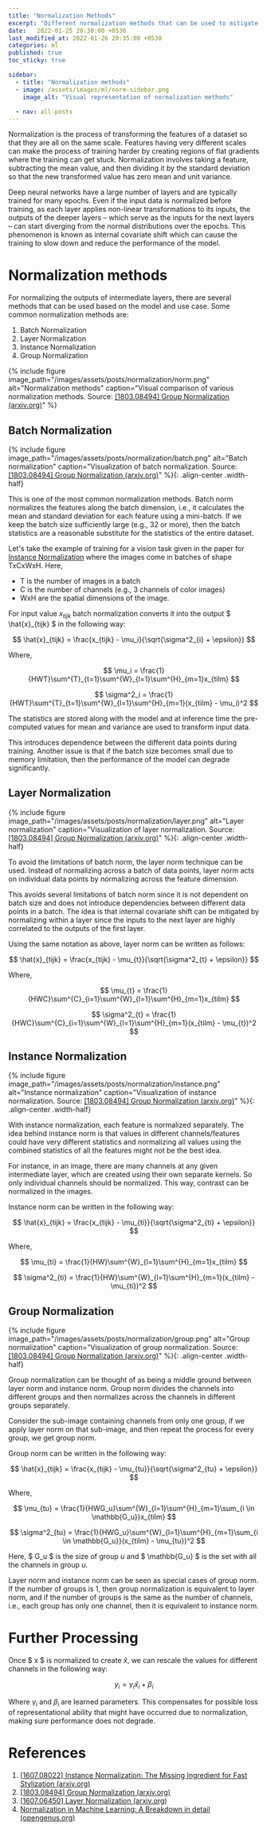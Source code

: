 ```yaml
---
title: "Normalization Methods"
excerpt: "Different normalization methods that can be used to mitigate internal covariate shift and improve model performance."
date:   2022-01-25 20:30:00 +0530
last_modified_at: 2022-01-26 20:35:00 +0530
categories: ml
published: true
toc_sticky: true

sidebar:
  - title: "Normalization methods"
  - image: /assets/images/ml/norm-sidebar.png
    image_alt: "Visual representation of normalization methods"

  - nav: all-posts
---
```


Normalization is the process of transforming the features of a dataset so that they are all on the same scale. Features having very different scales can make the process of training harder by creating regions of flat gradients where the training can get stuck. Normalization involves taking a feature, subtracting the mean value, and then dividing it by the standard deviation so that the new transformed value has zero mean and unit variance.

Deep neural networks have a large number of layers and are typically trained for many epochs. Even if the input data is normalized before training, as each layer applies non-linear transformations to its inputs, the outputs of the deeper layers – which serve as the inputs for the next layers – can start diverging from the normal distributions over the epochs. This phenomenon is known as internal covariate shift which can cause the training to slow down and reduce the performance of the model.


# Normalization methods

For normalizing the outputs of intermediate layers, there are several methods that can be used based on the model and use case.
Some common normalization methods are:

1. Batch Normalization
2. Layer Normalization
3. Instance Normalization
4. Group Normalization

{% include figure image_path="/images/assets/posts/normalization/norm.png" alt="Normalization methods" caption="Visual comparison of various normalization methods. Source: [[1803.08494] Group Normalization (arxiv.org)](https://arxiv.org/abs/1803.08494)" %}

## Batch Normalization

{% include figure image_path="/images/assets/posts/normalization/batch.png" alt="Batch normalization" caption="Visualization of batch normalization. Source: [[1803.08494] Group Normalization (arxiv.org)](https://arxiv.org/abs/1803.08494)" %}{: .align-center .width-half}

This is one of the most common normalization methods. Batch norm normalizes the features along the batch dimension, i.e., it calculates the mean and standard deviation for each feature using a mini-batch. If we keep the batch size sufficiently large (e.g., 32 or more), then the batch statistics are a reasonable substitute for the statistics of the entire dataset.

Let's take the example of training for a vision task given in the paper for [Instance Normalization][1] where the images come in batches of shape TxCxWxH. Here, 

* T is the number of images in a batch
* C is the number of channels (e.g., 3 channels of color images)
* WxH are the spatial dimensions of the image.

For input value $x_{tijk}$ batch normalization converts it into the output $ \hat{x}_{tijk} $ in the following way:

$$
\hat{x}_{tijk} = \frac{x_{tijk} - \mu_i}{\sqrt{\sigma^2_{i} + \epsilon}}  
$$

Where,

$$
\mu_i = \frac{1}{HWT}\sum^{T}_{t=1}\sum^{W}_{l=1}\sum^{H}_{m=1}x_{tilm}  
$$

$$
\sigma^2_i = \frac{1}{HWT}\sum^{T}_{t=1}\sum^{W}_{l=1}\sum^{H}_{m=1}(x_{tilm} - \mu_i)^2  
$$

The statistics are stored along with the model and at inference time the pre-computed values for mean and variance are used to transform input data.

This introduces dependence between the different data points during training. Another issue is that if the batch size becomes small due to memory limitation, then the performance of the model can degrade significantly.


## Layer Normalization

{% include figure image_path="/images/assets/posts/normalization/layer.png" alt="Layer normalization" caption="Visualization of layer normalization. Source: [[1803.08494] Group Normalization (arxiv.org)](https://arxiv.org/abs/1803.08494)" %}{: .align-center .width-half}

To avoid the limitations of batch norm, the layer norm technique can be used. Instead of normalizing across a batch of data points, layer norm acts on individual data points by normalizing across the feature dimension.

This avoids several limitations of batch norm since it is not dependent on batch size and does not introduce dependencies between different data points in a batch. The idea is that internal covariate shift can be mitigated by normalizing within a layer since the inputs to the next layer are highly correlated to the outputs of the first layer.

Using the same notation as above, layer norm can be written as follows:

$$
\hat{x}_{tijk} = \frac{x_{tijk} - \mu_{t}}{\sqrt{\sigma^2_{t} + \epsilon}} 
$$

Where,

$$
\mu_{t} = \frac{1}{HWC}\sum^{C}_{i=1}\sum^{W}_{l=1}\sum^{H}_{m=1}x_{tilm}
$$

$$
\sigma^2_{t} = \frac{1}{HWC}\sum^{C}_{i=1}\sum^{W}_{l=1}\sum^{H}_{m=1}(x_{tilm} - \mu_{t})^2
$$


## Instance Normalization

{% include figure image_path="/images/assets/posts/normalization/instance.png" alt="Instance normalization" caption="Visualization of instance normalization. Source: [[1803.08494] Group Normalization (arxiv.org)](https://arxiv.org/abs/1803.08494)" %}{: .align-center .width-half}

With instance normalization, each feature is normalized separately. The idea behind instance norm is that values in different channels/features could have very different statistics and normalizing all values using the combined statistics of all the features might not be the best idea.

For instance, in an image, there are many channels at any given intermediate layer, which are created using their own separate kernels. So only individual channels should be normalized. This way, contrast can be normalized in the images.

Instance norm can be written in the following way:

$$
\hat{x}_{tijk} = \frac{x_{tijk} - \mu_{ti}}{\sqrt{\sigma^2_{ti} + \epsilon}} 
$$

Where,

$$
\mu_{ti} = \frac{1}{HW}\sum^{W}_{l=1}\sum^{H}_{m=1}x_{tilm}
$$

$$
\sigma^2_{ti} = \frac{1}{HW}\sum^{W}_{l=1}\sum^{H}_{m=1}(x_{tilm} - \mu_{ti})^2
$$


## Group Normalization

{% include figure image_path="/images/assets/posts/normalization/group.png" alt="Group normalization" caption="Visualization of group normalization. Source: [[1803.08494] Group Normalization (arxiv.org)](https://arxiv.org/abs/1803.08494)" %}{: .align-center .width-half}

Group normalization can be thought of as being a middle ground between layer norm and instance norm. Group norm divides the channels into different groups and then normalizes across the channels in different groups separately.

Consider the sub-image containing channels from only one group, if we apply layer norm on that sub-image, and then repeat the process for every group, we get group norm.

Group norm can be written in the following way:

$$
\hat{x}_{tijk} = \frac{x_{tijk} - \mu_{tu}}{\sqrt{\sigma^2_{tu} + \epsilon}} 
$$

Where,

$$
\mu_{tu} = \frac{1}{HWG_u}\sum^{W}_{l=1}\sum^{H}_{m=1}\sum_{i \in \mathbb{G_u}}x_{tilm}
$$

$$
\sigma^2_{tu} = \frac{1}{HWG_u}\sum^{W}_{l=1}\sum^{H}_{m=1}\sum_{i \in \mathbb{G_u}}(x_{tilm} - \mu_{tu})^2
$$

Here, $ G_u $ is the size of group $u$ and $ \mathbb{G_u} $ is the set with all the channels in group $u$. 

Layer norm and instance norm can be seen as special cases of group norm.
If the number of groups is 1, then group normalization is equivalent to layer norm, and if the number of groups is the same as the number of channels, i.e., each group has only one channel, then it is equivalent to instance norm. 

# Further Processing

Once $ x $ is normalized to create $\hat{x}$, we can rescale the values for different channels in the following way:

$$
y_i = \gamma_i \hat{x}_i + \beta_i
$$

Where $\gamma_i$ and $\beta_i$ are learned parameters. This compensates for possible loss of representational ability that might have occurred due to normalization, making sure 
performance does not degrade.

# References

1. [[1607.08022] Instance Normalization: The Missing Ingredient for Fast Stylization (arxiv.org)][1]
2. [[1803.08494] Group Normalization (arxiv.org)][2]
3. [[1607.06450] Layer Normalization (arxiv.org)][3]
4. [Normalization in Machine Learning: A Breakdown in detail (opengenus.org)][4]

<!-- Links -->
[1]: <https://arxiv.org/abs/1607.08022> "[1607.08022] Instance Normalization: The Missing Ingredient for Fast Stylization (arxiv.org)"
[2]: <https://arxiv.org/abs/1803.08494> "[1803.08494] Group Normalization (arxiv.org)"
[3]: <https://arxiv.org/abs/1607.06450> "[1607.06450] Layer Normalization (arxiv.org)"
[4]: <https://iq.opengenus.org/normalization-in-detail/> "Normalization in Machine Learning: A Breakdown in detail (opengenus.org)"

